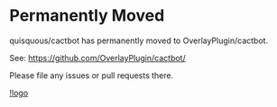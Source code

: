 # Permanently Moved

quisquous/cactbot has permanently moved to OverlayPlugin/cactbot.

See: <https://github.com/OverlayPlugin/cactbot/>

Please file any issues or pull requests there.

[!logo](https://raw.githubusercontent.com/quisquous/cactbot/main/screenshots/cactbot-logo-320x320.png)
